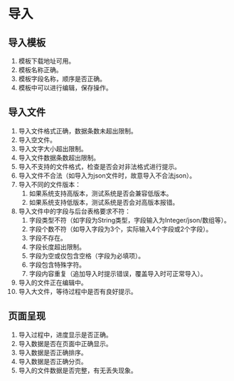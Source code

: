 # 导入
## 导入模板
1. 模板下载地址可用。
2. 模板名称正确。
3. 模板字段名称，顺序是否正确。
4. 模板中可以进行编辑，保存操作。

## 导入文件
1. 导入文件格式正确，数据条数未超出限制。
2. 导入空文件。
3. 导入文字大小超出限制。
4. 导入文件数据条数超出限制。
5. 导入不支持的文件格式，检查是否会对非法格式进行提示。
6. 导入文件不合法（如导入为json文件时，故意导入不合法json）。
7. 导入不同的文件版本：
   1. 如果系统支持高版本，测试系统是否会兼容低版本。
   2. 如果系统支持低版本，测试系统是否会对高版本报错。
8. 导入文件中的字段与后台表格要求不符：
   1. 字段类型不符（如字段为String类型，字段输入为Integer/json/数组等）。
   2. 字段个数不符（如导入字段为3个，实际输入4个字段或2个字段）。
   3. 字段不存在。
   4. 字段长度超出限制。
   5. 字段为空或仅包含空格（字段为必填项）。
   6. 字段包含特殊字符。
   7. 字段内容重复（追加导入时提示错误，覆盖导入时可正常导入）。
9. 导入的文件正在编辑中。
10. 导入大文件，等待过程中是否有良好提示。

## 页面呈现
1. 导入过程中，进度显示是否正确。
2. 导入数据是否在页面中正确显示。
3. 导入数据是否正确排序。
4. 导入数据是否正确分页。
5. 导入的文件数据是否完整，有无丢失现象。